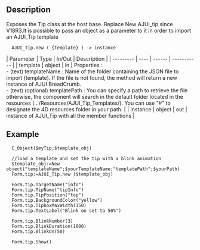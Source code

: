 ﻿<!-- AJUI_Tip.new ( {template} ) -> instance of Tip class  -->


## Description

Exposes the Tip class at the host base. Replace New AJUI_tip since V18R3.It is possible to pass an object as a parameter to it in order to import an AJUI_Tip template

```4d
  AJUI_Tip.new ( {template} ) -> instance
```

| Parameter | Type | In/Out | Description |
| --------- | ---- | ------ | ----------- |
| template | object | in | Properties :<br> - (text) templateName :  Name of the folder containing the JSON file to import (template). If the file is not found, the method will return a new instance of AJUI BreadCrumb.<br> - (text) (optional) templatePath : You can specify a path to retrieve the file otherwise, the component will search in the default folder located in the resources (.../Resources/AJUI_Tip_Templates/). You can use "#" to designate the 4D resources folder in your path. |
| instance | object | out | instance of AJUI_Tip with all the member functions |


## Example

```4d
  C_Object($myTip;$template_obj)

  //load a template and set the tip with a blink animation
  $template_obj:=New object("templateName";$yourTemplateName;"templatePath";$yourPath)
  Form.tip:=AJUI_Tip.new ($template_obj)
  
  Form.tip.TargetName("info")
  Form.tip.TipName("tipInfo")
  Form.tip.TipPosition("top")
  Form.tip.BackgroundColor("yellow")
  Form.tip.TipboxMaxWidth(150)
  Form.tip.TextLabel("Blink on set to 50%")
		
  Form.tip.BlinkNumber(3)
  Form.tip.BlinkDuration(1000)
  Form.tip.BlinkOn(50)
		
  Form.tip.Show()
  
```